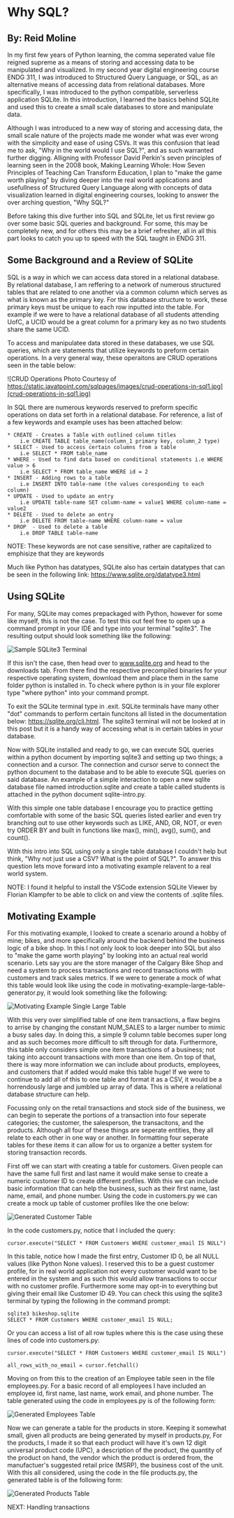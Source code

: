 # Why SQL?

## By: Reid Moline

In my first few years of Python learning, the comma seperated value file reigned supreme as a means of storing and accessing data to be manipulated and visualized. In my second year digital engineering course ENDG 311, I was introduced to Structured Query Language, or SQL, as an alternative means of accessing data from relational databases. More specifically, I was introduced to the python compatible, serverless application SQLite. In this introduction, I learned the basics behind SQLite and used this to create a small scale databases to store and manipulate data.

Although I was introduced to a new way of storing and accessing data, the small scale nature of the projects made me wonder what was ever wrong with the simplicity and ease of using CSVs. It was this confusion that lead me to ask, "Why in the world would I use SQL?", and as such warranted further digging. Alligning with Professor David Perkin's seven principles of learning seen in the 2008 book, Making Learning Whole: How Seven Principles of Teaching Can Transform Education, I plan to "make the game worth playing" by diving deeper into the real world applications and usefullness of Structured Query Language along with concepts of data visualization learned in digital engineering courses, looking to answer the over arching question, "Why SQL?"

Before taking this dive further into SQL and SQLite, let us first review go over some basic SQL queries and background. For some, this may be completely new, and for others this may be a brief refresher, all in all this part looks to catch you up to speed with the SQL taught in ENDG 311.

## Some Background and a Review of SQLite

SQL is a way in which we can access data stored in a relational database. By relational database, I am reffering to a network of numerous structured tables that are related to one another via a common column which serves as what is known as the primary key. For this database structure to work, these primary keys must be unique to each row inputted into the table. For example if we were to have a relational database of all students attending UofC, a UCID would be a great column for a primary key as no two students share the same UCID.

To access and manipulatee data stored in these databases, we use SQL queries, which are statements that utilize keywords to preform certain operations. In a very general way, these operaitons are CRUD operations seen in the table below:

![CRUD Operations Photo Courtesy of https://static.javatpoint.com/sqlpages/images/crud-operations-in-sql1.jpg](crud-operations-in-sql1.jpg)

In SQL there are numerous keywords reserved to preform specific operations on data set forth in a relational database. For reference, a list of a few keywords and example uses has been attached below:

    * CREATE - Creates a Table with outlined column titles
        i.e CREATE TABLE table_name(column_1 primary key, column_2 type)
    * SELECT - Used to access certain columns from a table
        i.e SELECT * FROM table_name
    * WHERE - Used to find data based on conditional statements i.e WHERE value > 6
        i.e SELECT * FROM table_name WHERE id = 2
    * INSERT - Adding rows to a table 
        i.e INSERT INTO table-name (the values coresponding to each column)
    * UPDATE - Used to update an entry
        i.e UPDATE table-name SET column-name = value1 WHERE column-name = value2
    * DELETE - Used to delete an entry
        i.e DELETE FROM table-name WHERE column-name = value
    * DROP  - Used to delete a table
        i.e DROP TABLE table-name

NOTE: These keywords are not case sensitive, rather are capitalized to emphisize that they are keywords

Much like Python has datatypes, SQLite also has certain datatypes that can be seen in the following link: https://www.sqlite.org/datatype3.html

## Using SQLite

For many, SQLite may comes prepackaged with Python, however for some like myself, this is not the case. To test this out feel free to open up a command prompt in your IDE and type into your terminal "sqlite3". The resulting output should look something like the following:

![Sample SQLite3 Terminal](sample-sqlite-terminal-output.png)

If this isn't the case, then head over to www.sqlite.org and head to the downloads tab. From there find the respective precompiled binaries for your respective operating system, download them and place them in the same folder python is installed in. To check where python is in your file explorer type "where python" into your command prompt.

To exit the SQLite terminal type in .exit. SQLite terminals have many other "dot" commands to perform certain funcitons all listed in the documentation below: https://sqlite.org/cli.html. The sqlite3 terminal will not be looked at in this post but it is a handy way of accessing what is in certain tables in your database.

Now with SQLite installed and ready to go, we can execute SQL queries within a python document by importing sqlite3 and setting up two things; a connection and a cursor. The connection and cursor serve to connect the python document to the database and to be able to execute SQL queries on said database. An example of a simple interaction to open a new sqlite database file named introduction.sqlite and create a table called students is attached in the python document sqlite-intro.py. 

With this simple one table database I encourage you to practice getting comfortable with some of the basic SQL queries listed earlier and even try branching out to use other keywords such as LIKE, AND, OR, NOT, or even try ORDER BY and built in functions like max(), min(), avg(), sum(), and count().

With this intro into SQL using only a single table database I couldn't help but think, "Why not just use a CSV? What is the point of SQL?". To answer this question lets move forward into a motivating example relavent to a real world system.

NOTE: I found it helpful to install the VSCode extension SQLite Viewer by Florian Klampfer to be able to click on and view the contents of .sqlite files.

## Motivating Example

For this motivating example, I looked to create a scenario around a hobby of mine; bikes, and more specifically around the backend behind the business logic of a bike shop. In this I not only look to look deeper into SQL but also to "make the game worth playing" by looking into an actual real world scenario. Lets say you are the store manager of the Calgary Bike Shop and need a system to process transactions and record transactions with customers and track sales metrics. If we were to generate a mock of what this table would look like using the code in motivating-example-large-table-generator.py, it would look something like the following:

![Motivating Example Single Large Table](motivating-example-large-table.png)

With this very over simplified table of one item transactions, a flaw begins to arrise by changing the constant NUM_SALES to a larger number to mimic a busy sales day. In doing this, a simple 9 column table becomes super long and as such becomes more difficult to sift through for data. Furthermore, this table only considers simple one item transactions of a business; not taking into account transactions with more than one item. On top of that, there is way more information we can include about products, employees, and customers that if added would make this table huge! If we were to continue to add all of this to one table and format it as a CSV, it would be a horrendously large and jumbled up array of data. This is where a relational database structure can help.

Focussing only on the retail transactions and stock side of the business, we can begin to seperate the portions of a transaction into four seperate categories; the customer, the salesperson, the transacitons, and the products. Although all four of these things are seperate entities, they all relate to each other in one way or another. In formatting four seperate tables for these items it can allow for us to organize a better system for storing transaction records.

First off we can start with creating a table for customers. Given people can have the same full first and last name it would make sense to create a numeric customer ID to create different profiles. With this we can include basic information that can help the business, such as their first name, last name, email, and phone number. Using the code in customers.py we can create a mock up table of customer profiles like the one below:

![Generated Customer Table](customers-table.png)

In the code customers.py, notice that I included the query:

    cursor.execute("SELECT * FROM Customers WHERE customer_email IS NULL")

In this table, notice how I made the first entry, Customer ID 0, be all NULL values (like Python None values). I reserved this to be a guest customer profile, for in real world application not every customer would want to be entered in the system and as such this would allow transactions to occur with no customer profile. Furthermore some may opt-in to everything but giving their email like Customer ID 49. You can check this using the sqlite3 terminal by typing the following in the command prompt:

    sqlite3 bikeshop.sqlite
    SELECT * FROM Customers WHERE customer_email IS NULL;

Or you can access a list of all row tuples where this is the case using these lines of code into customers.py:

    cursor.execute("SELECT * FROM Customers WHERE customer_email IS NULL")

    all_rows_with_no_email = cursor.fetchall()


Moving on from this to the creation of an Employee table seen in the file employees.py. For a basic record of all employees I have included an employee id, first name, last name, work email, and phone number. The table generated using the code in employees.py is of the following form:

![Generated Employees Table](employees-table.png)

Now we can generate a table for the products in store. Keeping it somewhat small, given all products are being generated by myself in products.py, For the products, I made it so that each product will have it's own 12 digit universal product code (UPC), a description of the product, the quantity of the product on hand, the vendor which the product is ordered from, the manufactuer's suggested retail price (MSRP), the business cost of the unit. With this all considered, using the code in the file products.py, the generated table is of the following form:

![Generated Products Table](products-table.png)

NEXT: Handling transactions